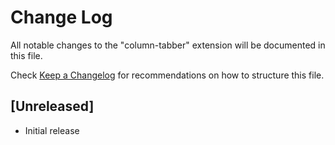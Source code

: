 # Change Log

All notable changes to the "column-tabber" extension will be documented in this file.

Check [Keep a Changelog](http://keepachangelog.com/) for recommendations on how to structure this file.

## [Unreleased]

- Initial release